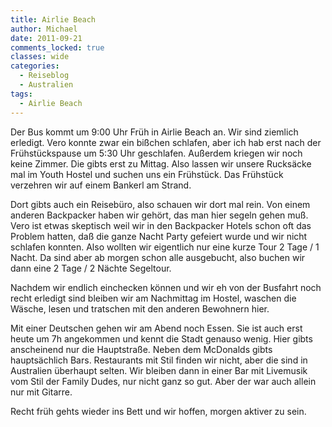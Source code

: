 ```yaml
---
title: Airlie Beach
author: Michael
date: 2011-09-21
comments_locked: true
classes: wide
categories:
  - Reiseblog
  - Australien
tags:
  - Airlie Beach
---
```


<p>Der Bus kommt um 9:00 Uhr Früh in Airlie Beach an. Wir sind ziemlich erledigt. Vero konnte zwar ein bißchen schlafen, aber ich hab erst nach der Frühstückspause um 5:30 Uhr geschlafen. Außerdem kriegen wir noch keine Zimmer. Die gibts erst zu Mittag. Also lassen wir unsere Rucksäcke mal im Youth Hostel und suchen uns ein Frühstück. Das Frühstück verzehren wir auf einem Bankerl am Strand.</p>  <p>Dort gibts auch ein Reisebüro, also schauen wir dort mal rein. Von einem anderen Backpacker haben wir gehört, das man hier segeln gehen muß. Vero ist etwas skeptisch weil wir in den Backpacker Hotels schon oft das Problem hatten, daß die ganze Nacht Party gefeiert wurde und wir nicht schlafen konnten. Also wollten wir eigentlich nur eine kurze Tour 2 Tage / 1 Nacht. Da sind aber ab morgen schon alle ausgebucht, also buchen wir dann eine 2 Tage / 2 Nächte Segeltour.</p>  <p>Nachdem wir endlich einchecken können und wir eh von der Busfahrt noch recht erledigt sind bleiben wir am Nachmittag im Hostel, waschen die Wäsche, lesen und tratschen mit den anderen Bewohnern hier.</p>  <p>Mit einer Deutschen gehen wir am Abend noch Essen. Sie ist auch erst heute um 7h angekommen und kennt die Stadt genauso wenig. Hier gibts anscheinend nur die Hauptstraße. Neben dem McDonalds gibts hauptsächlich Bars. Restaurants mit Stil finden wir nicht, aber die sind in Australien überhaupt selten. Wir bleiben dann in einer Bar mit Livemusik vom Stil der Family Dudes, nur nicht ganz so gut. Aber der war auch allein nur mit Gitarre.</p>  <p>Recht früh gehts wieder ins Bett und wir hoffen, morgen aktiver zu sein.</p>

